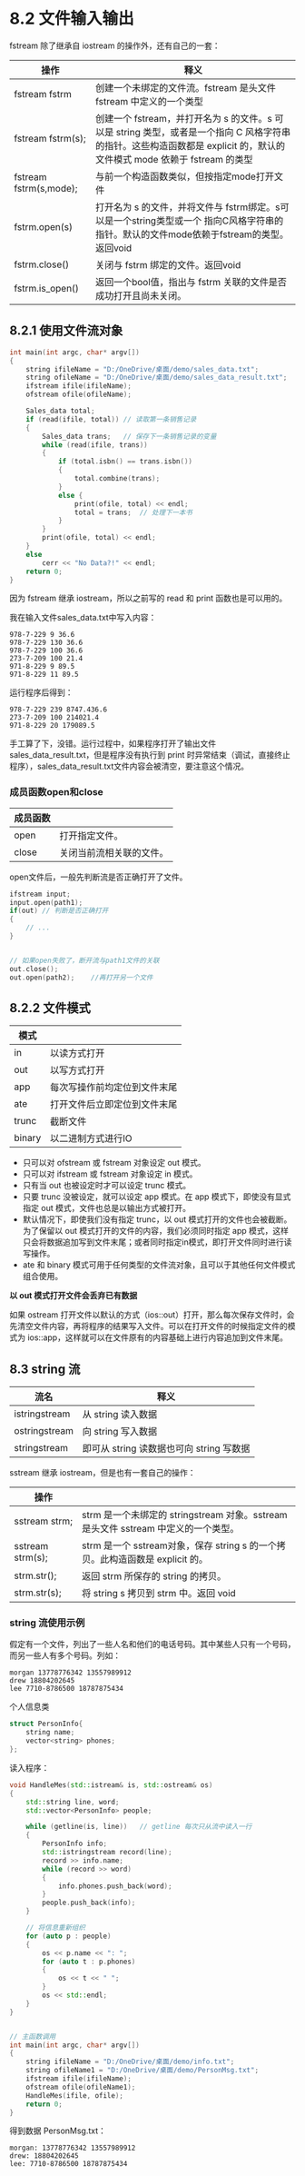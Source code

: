 # 8.2 文件输入输出

fstream 除了继承自 iostream 的操作外，还有自己的一套：

| 操作                   | 释义                                                         |
| ---------------------- | ------------------------------------------------------------ |
| fstream fstrm          | 创建一个未绑定的文件流。fstream 是头文件 fstream 中定义的一个类型 |
| fstream fstrm(s);      | 创建一个 fstream，并打开名为 s 的文件。s 可以是 string 类型，或者是一个指向 C 风格字符串的指针。这些构造函数都是 explicit 的，默认的文件模式 mode 依赖于 fstream 的类型 |
| fstream fstrm(s,mode); | 与前一个构造函数类似，但按指定mode打开文件                   |
| fstrm.open(s)          | 打开名为 s 的文件，并将文件与 fstrm绑定。s可以是一个string类型或一个 指向C风格字符串的指针。默认的文件mode依赖于fstream的类型。返回void |
| fstrm.close()          | 关闭与 fstrm 绑定的文件。返回void                            |
| fstrm.is_open()        | 返回一个bool值，指出与 fstrm 关联的文件是否成功打开且尚未关闭。 |

## 8.2.1 使用文件流对象

```c++
int main(int argc, char* argv[])
{
    string ifileName = "D:/OneDrive/桌面/demo/sales_data.txt";
    string ofileName = "D:/OneDrive/桌面/demo/sales_data_result.txt";
    ifstream ifile(ifileName);
    ofstream ofile(ofileName);

    Sales_data total;
    if (read(ifile, total)) // 读取第一条销售记录
    {
        Sales_data trans;   // 保存下一条销售记录的变量
        while (read(ifile, trans))
        {
            if (total.isbn() == trans.isbn())
            {
                total.combine(trans);
            }
            else {
                print(ofile, total) << endl;
                total = trans;  // 处理下一本书
            }
        }
        print(ofile, total) << endl;
    }
    else
        cerr << "No Data?!" << endl;
    return 0;
}
```

因为 fstream 继承 iostream，所以之前写的 read 和 print 函数也是可以用的。

我在输入文件sales_data.txt中写入内容：

```
978-7-229 9 36.6
978-7-229 130 36.6
978-7-229 100 36.6
273-7-209 100 21.4
971-8-229 9 89.5
971-8-229 11 89.5
```

运行程序后得到：

```
978-7-229 239 8747.436.6
273-7-209 100 214021.4
971-8-229 20 179089.5
```

手工算了下，没错。运行过程中，如果程序打开了输出文件sales_data_result.txt，但是程序没有执行到 print 时异常结束（调试，直接终止程序），sales_data_result.txt文件内容会被清空，要注意这个情况。

### 成员函数open和close

| 成员函数 |                          |
| -------- | ------------------------ |
| open     | 打开指定文件。           |
| close    | 关闭当前流相关联的文件。 |

open文件后，一般先判断流是否正确打开了文件。

```c++
ifstream input;
input.open(path1);
if(out)	// 判断是否正确打开
{
    // ...
}


// 如果open失败了，断开流与path1文件的关联
out.close();
out.open(path2);	//再打开另一个文件
```

## 8.2.2 文件模式

| 模式   |                              |
| ------ | ---------------------------- |
| in     | 以读方式打开                 |
| out    | 以写方式打开                 |
| app    | 每次写操作前均定位到文件末尾 |
| ate    | 打开文件后立即定位到文件末尾 |
| trunc  | 截断文件                     |
| binary | 以二进制方式进行IO           |

* 只可以对 ofstream 或 fstream 对象设定 out 模式。
* 只可以对 ifstream 或 fstream 对象设定 in 模式。
* 只有当 out 也被设定时才可以设定 trunc 模式。
* 只要 trunc 没被设定，就可以设定 app 模式。在 app 模式下，即使没有显式指定 out 模式，文件也总是以输出方式被打开。
* 默认情况下，即使我们没有指定 trunc，以 out 模式打开的文件也会被截断。为了保留以 out 模式打开的文件的内容，我们必须同时指定 app 模式，这样只会将数据追加写到文件末尾；或者同时指定in模式，即打开文件同时进行读写操作。
* ate 和 binary 模式可用于任何类型的文件流对象，且可以于其他任何文件模式组合使用。

**以 out 模式打开文件会丢弃已有数据**

如果 ostream 打开文件以默认的方式（ios::out）打开，那么每次保存文件时，会先清空文件内容，再将程序的结果写入文件。可以在打开文件的时候指定文件的模式为 ios::app，这样就可以在文件原有的内容基础上进行内容追加到文件末尾。

## 8.3 string 流

| 流名          | 释义                                     |
| ------------- | ---------------------------------------- |
| istringstream | 从 string 读入数据                       |
| ostringstream | 向 string 写入数据                       |
| stringstream  | 即可从 string 读数据也可向 string 写数据 |

sstream 继承 iostream，但是也有一套自己的操作：

| 操作             |                                                              |
| ---------------- | ------------------------------------------------------------ |
| sstream strm;    | strm 是一个未绑定的 stringstream 对象。sstream 是头文件 sstream 中定义的一个类型。 |
| sstream strm(s); | strm 是一个 sstream对象，保存 string s 的一个拷贝。此构造函数是 explicit 的。 |
| strm.str();      | 返回 strm 所保存的 string 的拷贝。                           |
| strm.str(s);     | 将 string s 拷贝到 strm 中。返回 void                        |

### string 流使用示例

假定有一个文件，列出了一些人名和他们的电话号码。其中某些人只有一个号码，而另一些人有多个号码。列如：

```
morgan 13778776342 13557989912
drew 18804202645
lee 7710-8786500 18787875434
```

个人信息类

```c++
struct PersonInfo{
    string name;
    vector<string> phones;
};
```

读入程序：

```c++
void HandleMes(std::istream& is, std::ostream& os)
{
    std::string line, word;
    std::vector<PersonInfo> people;

    while (getline(is, line))	// getline 每次只从流中读入一行
    {
        PersonInfo info;
        std::istringstream record(line);
        record >> info.name;
        while (record >> word)
        {
            info.phones.push_back(word);
        }
        people.push_back(info);
    }

    // 将信息重新组织
    for (auto p : people)
    {
        os << p.name << ": ";
        for (auto t : p.phones)
        {
            os << t << " ";
        }
        os << std::endl;
    }
}


// 主函数调用
int main(int argc, char* argv[])
{
    string ifileName = "D:/OneDrive/桌面/demo/info.txt";
    string ofileName1 = "D:/OneDrive/桌面/demo/PersonMsg.txt";
    ifstream ifile(ifileName);
    ofstream ofile(ofileName1);
    HandleMes(ifile, ofile);
    return 0;
}
```

得到数据 PersonMsg.txt：

```
morgan: 13778776342 13557989912 
drew: 18804202645 
lee: 7710-8786500 18787875434 
```

